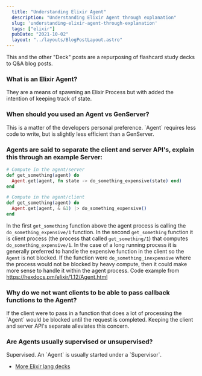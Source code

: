 ```yaml
---
  title: "Understanding Elixir Agent"
  description: "Understanding Elixir Agent through explanation"
  slug: 'understanding-elixir-agent-through-explanation'
  tags: ["elixir"]
  pubDate: "2021-10-02"
  layout: "../layouts/BlogPostLayout.astro"
---
```


This and the other "Deck" posts are a repurposing of flashcard study decks to Q&A blog posts. 

<h3>What is an Elixir Agent?</h3>
They are a means of spawning an Elixir Process but with added the intention of keeping track of state.

<h3>When should you used an Agent vs GenServer?</h3>
This is a matter of the developers personal preference. `Agent` requires less code to write, but is slightly less efficient than a GenServer.

<h3>Agents are said to separate the client and server API's, explain this through an example Server: </h3>

```elixir
# Compute in the agent/server 
def get_something(agent) do 
  Agent.get(agent, fn state -> do_something_expensive(state) end)
end 

# Compute in the agent/client 
def get_something(agent) do 
  Agent.get(agent, & &1) |> do_something_expensive() 
end
```

In the first `get_something` function above the agent process is calling the `do_something_expensive/1` function. In the second `get_something` function it is client process (the process that called `get_something/1`) that computes `do_something_expensive/1`. In the case of a long running process it is generally preferred to handle the expensive function in the client so the `Agent` is not blocked. If the function were `do_something_inexpensive` where the process would not be blocked by heavy compute, then it could make more sense to handle it within the agent process. Code example from https://hexdocs.pm/elixir/1.12/Agent.html


<h3>Why do we not want clients to be able to pass callback functions to the Agent?</h3>
If the client were to pass in a function that does a lot of processing the `Agent` would be blocked until the request is completed. Keeping the client and server API's separate alleviates this concern.

<h3>Are Agents usually supervised or unsupervised?</h3>
Supervised. An `Agent` is usually started under a `Supervisor`.

- [More Elixir lang decks](https://tinytechtuts.com/tags/elixir-deck)
